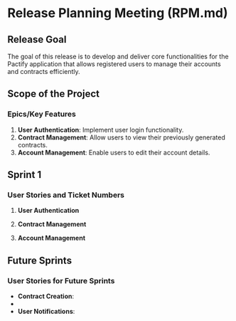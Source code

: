 # Release Planning Meeting (RPM.md)

## Release Goal
The goal of this release is to develop and deliver core functionalities for the Pactify application that allows registered users to manage their accounts and contracts efficiently. 

## Scope of the Project

### Epics/Key Features
1. **User Authentication**: Implement user login functionality.
2. **Contract Management**: Allow users to view their previously generated contracts.
3. **Account Management**: Enable users to edit their account details.

<!-- ### Participants
- **Product Owner**: [Name]
- **Scrum Master**: [Name]
- **Development Team**: [Names]
- **Stakeholders**: [Names] -->

<!-- NOT NEEDED, RIGHT? -->

## Sprint 1

### User Stories and Ticket Numbers

1. **User Authentication**


2. **Contract Management**


3. **Account Management**


## Future Sprints


### User Stories for Future Sprints
- **Contract Creation**: 
- 
- **User Notifications**: 